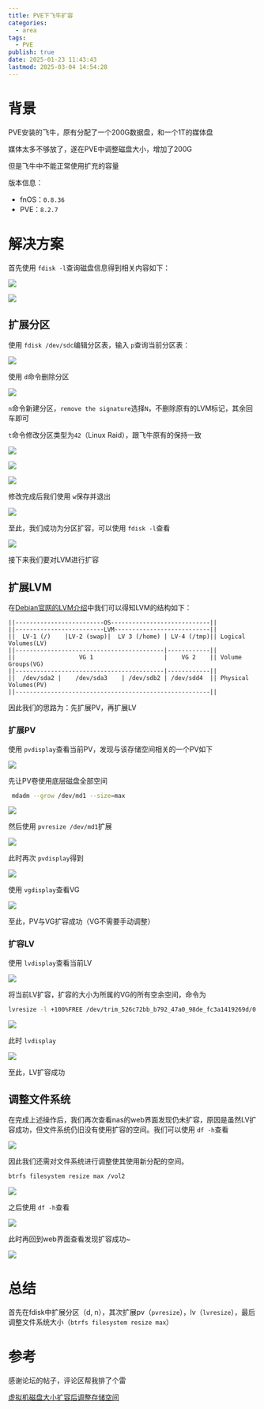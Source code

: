 ```yaml
---
title: PVE下飞牛扩容
categories:
  - area
tags:
  - PVE
publish: true
date: 2025-01-23 11:43:43
lastmod: 2025-03-04 14:54:28
---
```

# 背景

PVE安装的飞牛，原有分配了一个200G数据盘，和一个1T的媒体盘

媒体太多不够放了，遂在PVE中调整磁盘大小，增加了200G

但是飞牛中不能正常使用扩充的容量

版本信息：

+ fnOS：`0.8.36`
+ PVE：`8.2.7`


# 解决方案

首先使用 `fdisk -l`查询磁盘信息得到相关内容如下：

![](/static/images/image-20250304161139544.png)


![](/static/images/image-20250304161139560.png)


## 扩展分区

使用 `fdisk /dev/sdc`编辑分区表，输入 `p`查询当前分区表：

![](/static/images/image-20250304161139573.png)

使用 `d`命令删除分区

![](/static/images/image-20250304161139588.png)

`n`命令新建分区，`remove the signature`选择`N`，不删除原有的LVM标记，其余回车即可

`t`命令修改分区类型为`42`（Linux Raid），跟飞牛原有的保持一致

![](/static/images/image-20250304161139602.png)

![](/static/images/image-20250304161139616.png)

![](/static/images/image-20250304161139628.png)

修改完成后我们使用 `w`保存并退出

![](/static/images/image-20250304161139644.png)

至此，我们成功为分区扩容，可以使用 `fdisk -l`查看

![](/static/images/image-20250304161139655.png)

接下来我们要对LVM进行扩容

## 扩展LVM

在[Debian官网的LVM介绍](https://wiki.debian.org/LVM)中我们可以得知LVM的结构如下：

```null
||-------------------------OS----------------------------||
||-------------------------LVM---------------------------||
||  LV-1 (/)    |LV-2 (swap)|  LV 3 (/home) | LV-4 (/tmp)|| Logical Volumes(LV)
||------------------------------------------|------------||
||                  VG 1                    |    VG 2    || Volume Groups(VG)
||------------------------------------------|------------||
||  /dev/sda2 |    /dev/sda3    | /dev/sdb2 | /dev/sdd4  || Physical Volumes(PV)
||-------------------------------------------------------||

```

因此我们的思路为：先扩展PV，再扩展LV

### 扩展PV

使用 `pvdisplay`查看当前PV，发现与该存储空间相关的一个PV如下

![](/static/images/image-20250304161139668.png)

先让PV卷使用底层磁盘全部空间

```bash
 mdadm --grow /dev/md1 --size=max
```
![](/static/images/image-20250304161139684.png)

然后使用 `pvresize /dev/md1`扩展

![](/static/images/image-20250304161139696.png)

此时再次 `pvdisplay`得到

![](/static/images/image-20250304161139709.png)

使用 `vgdisplay`查看VG

![](/static/images/image-20250304161139722.png)

至此，PV与VG扩容成功（VG不需要手动调整）

### 扩容LV

使用 `lvdisplay`查看当前LV

![](/static/images/image-20250304161139733.png)

将当前LV扩容，扩容的大小为所属的VG的所有空余空间，命令为
```bash
lvresize -l +100%FREE /dev/trim_526c72bb_b792_47a0_98de_fc3a1419269d/0
```

![](/static/images/image-20250304161139746.png)

此时 `lvdisplay`

![](/static/images/image-20250304161139758.png)

至此，LV扩容成功

## 调整文件系统

在完成上述操作后，我们再次查看nas的web界面发现仍未扩容，原因是虽然LV扩容成功，但文件系统仍旧没有使用扩容的空间。我们可以使用 `df -h`查看

![](/static/images/image-20250304161139771.png)

因此我们还需对文件系统进行调整使其使用新分配的空间。

```bash
btrfs filesystem resize max /vol2
```

![](/static/images/image-20250304161139783.png)

之后使用 `df -h`查看

![](/static/images/image-20250304161139795.png)

此时再回到web界面查看发现扩容成功~

![](/static/images/image-20250304161139807.png)


# 总结


首先在fdisk中扩展分区（d, n），其次扩展pv（`pvresize`），lv（`lvresize`），最后调整文件系统大小（`btrfs filesystem resize max`）



# 参考

感谢论坛的帖子，评论区帮我排了个雷

[虚拟机磁盘大小扩容后调整存储空间](https://club.fnnas.com/forum.php?mod=viewthread&tid=4513&highlight=)

